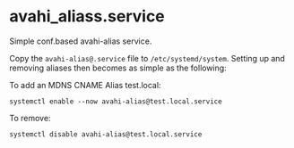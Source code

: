 # avahi_aliass.service
Simple conf.based avahi-alias service.

Copy the `avahi-alias@.service` file to `/etc/systemd/system`. Setting up and removing aliases 
then becomes as simple as the following:

To add an MDNS CNAME Alias test.local:
```
systemctl enable --now avahi-alias@test.local.service
```

To remove:
```
systemctl disable avahi-alias@test.local.service
```
